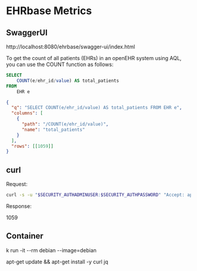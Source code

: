 # EHRbase Metrics

## SwaggerUI

http://localhost:8080/ehrbase/swagger-ui/index.html

To get the count of all patients (EHRs) in an openEHR system using AQL, you can use the COUNT function as follows:

```sql
SELECT
    COUNT(e/ehr_id/value) AS total_patients
FROM
    EHR e
```

```json
{
  "q": "SELECT COUNT(e/ehr_id/value) AS total_patients FROM EHR e",
  "columns": [
    {
      "path": "/COUNT(e/ehr_id/value)",
      "name": "total_patients"
    }
  ],
  "rows": [[1059]]
}
```

## curl

Request:

```bash
curl -s -u "$SECURITY_AUTHADMINUSER:$SECURITY_AUTHPASSWORD" "Accept: application/json"  'http://localhost:8080/ehrbase/rest/openehr/v1/query/aql?q=SELECT%20COUNT%28e%2Fehr_id%2Fvalue%29%20AS%20total_patients%20FROM%20EHR%20e' | jq '.rows[0][0]'
```

Response:

1059

## Container

k run -it --rm debian --image=debian

apt-get update && apt-get install -y curl jq
